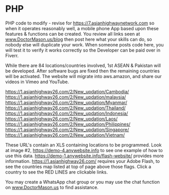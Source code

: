# PHP
PHP code to modify - revise for https://7.asianhighwaynetwork.com so when it operates reasonably well, a mobile phone App based upon these features & functions can be created. You review all links seen at www.DoctorMason.us/blog then post here what your skills can do, so nobody else will duplicate your work. When someone posts code here, you will test it to verify it works correctly so the Developer can be paid over in Fiverr. 

While there are 84 locations/countries involved, 1st ASEAN & Pakistan will be developed. After software bugs are fixed then the remaining countries will be activated. The website will migrate into aws.amazon, and share our videos in Vimeo and YouTube. 

https://1.asianhighway26.com/2/New_updation/Cambodia/
https://1.asianhighway26.com/2/New_updation/malaysia/
https://1.asianhighway26.com/2/New_updation/Myanmar/
https://1.asianhighway26.com/2/New_updation/Thailand/
https://1.asianhighway26.com/2/New_updation/Indonesia/
https://1.asianhighway26.com/2/New_updation/Laos/
https://1.asianhighway26.com/2/New_updation/Philippines/
https://1.asianhighway26.com/2/New_updation/Singapore/
https://1.asianhighway26.com/2/New_updation/Vietnam/

These URL's contain an XLS containing locations to be programmed. Look at image #2, https://demo-4.anywebsite.info to see one example of how to use this data. https://demo-1.anywebsite.info/flash-website/ provides more information. 
https://1.asianhighway26.com/ requires your Adobe Flash, to see the countries map listed at top of page above those flags. Click a country to see the RED LINES are clickable links. 

You may create a WhatsApp chat group or you may use the chat function on www.DoctorMason.us to find assistance. 

